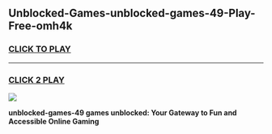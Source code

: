 
## Unblocked-Games-unblocked-games-49-Play-Free-omh4k
<h3>
<a href="https://premium76.site?title=unblocked-games-49&ref=22A">CLICK TO PLAY</a></h3>
<hr>

<h3>
<a href="https://premium76.site?title=unblocked-games-49&ref=22A">CLICK 2 PLAY</a>
  
</h3>

<a href="https://premium76.site?title=unblocked-games-49&ref=22A"><img src="https://clearcache.store/games.png"></a>


**unblocked-games-49 games unblocked: Your Gateway to Fun and Accessible Online Gaming**
